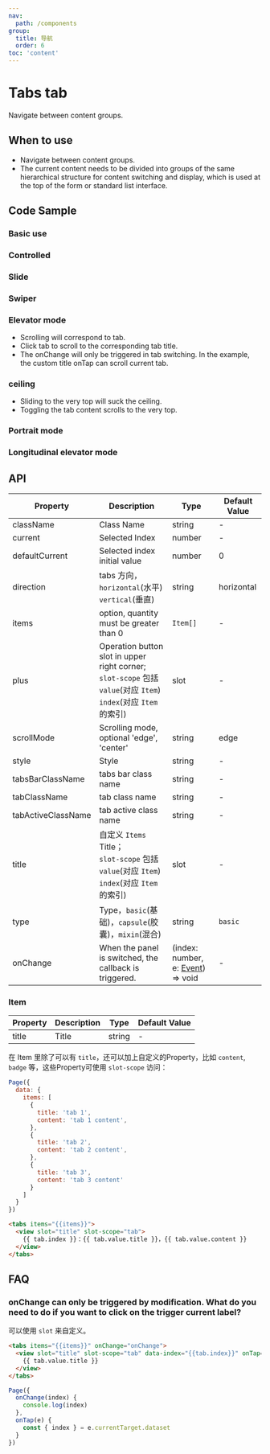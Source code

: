```yaml
---
nav:
  path: /components
group:
  title: 导航
  order: 6
toc: 'content'
---
```


# Tabs tab

<!-- <code src="../../docs/components/compatibility.tsx" inline="true"></code> -->

Navigate between content groups.
## When to use
- Navigate between content groups.
- The current content needs to be divided into groups of the same hierarchical structure for content switching and display, which is used at the top of the form or standard list interface.

## Code Sample
### Basic use
<code src='../../demo/pages/Tabs/index'></code>

### Controlled
<!-- <code src='pages/TabsControl/index'></code> -->

### Slide
<!-- <code src='pages/TabsScroll/index'></code> -->

### Swiper
<!-- <code src='pages/TabsSwiper/index'></code> -->

### Elevator mode
- Scrolling will correspond to tab.
- Click tab to scroll to the corresponding tab title.
- The onChange will only be triggered in tab switching. In the example, the custom title onTap can scroll current tab.

<!-- <code src='pages/TabsElevator/index'></code> -->

### ceiling
- Sliding to the very top will suck the ceiling.
- Toggling the tab content scrolls to the very top.

<!-- <code src='pages/TabsSticky/index'></code> -->

### Portrait mode
<!-- <code src='pages/TabsVertical/index'></code> -->

### Longitudinal elevator mode
<!-- <code src='pages/TabsVerticalElevator/index'></code> -->

## API
| Property | Description | Type | Default Value |
| ---- | ---- | ---- | ---- |
| className | Class Name | string | - |
| current | Selected Index | number | - |
| defaultCurrent | Selected index initial value | number | 0 |
| direction | tabs 方向，`horizontal`(水平) `vertical`(垂直) | string | horizontal |
| items | option, quantity must be greater than 0 | `Item[]` | - |
| plus | Operation button slot in upper right corner;<br /> `slot-scope` 包括 `value`(对应 `Item`) `index`(对应 `Item` 的索引) | slot | - |
| scrollMode | Scrolling mode, optional 'edge', 'center' | string | edge |
| style | Style | string | - |
| tabsBarClassName | tabs bar class name | string | - |
| tabClassName | tab class name | string | - |
| tabActiveClassName | tab active class name | string | - |
| title | 自定义 `Items` Title；<br /> `slot-scope` 包括 `value`(对应 `Item`) `index`(对应 `Item` 的索引) | slot | - |
| type | Type，`basic`(基础)，`capsule`(胶囊)，`mixin`(混合) | string | `basic` |
| onChange | When the panel is switched, the callback is triggered. | (index: number, e: [Event](https://opendocs.alipay.com/mini/framework/event-object)) => void | - |

### Item
| Property | Description | Type | Default Value |
| ---- | ---- | ---- | ---- |
| title | Title | string | - |

在 Item 里除了可以有 `title`，还可以加上自定义的Property，比如 `content`, `badge` 等，这些Property可使用 `slot-scope` 访问：

```js
Page({
  data: {
    items: [
      {
        title: 'tab 1',
        content: 'tab 1 content',
      },
      {
        title: 'tab 2',
        content: 'tab 2 content',
      },
      {
        title: 'tab 3',
        content: 'tab 3 content'
      }
    ]
  }
})
```

```html
<tabs items="{{items}}">
  <view slot="title" slot-scope="tab">
    {{ tab.index }}：{{ tab.value.title }}，{{ tab.value.content }}
  </view>
</tabs>
```

## FAQ
### onChange can only be triggered by modification. What do you need to do if you want to click on the trigger current label?
可以使用 `slot` 来自定义。
```html
<tabs items="{{items}}" onChange="onChange">
  <view slot="title" slot-scope="tab" data-index="{{tab.index}}" onTap="onTap">
    {{ tab.value.title }}
  </view>
</tabs>
```

```js
Page({
  onChange(index) {
    console.log(index)
  },
  onTap(e) {
    const { index } = e.currentTarget.dataset
  }
})
```
